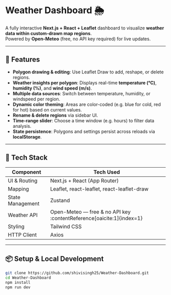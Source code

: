 # Weather Dashboard 🌦️

A fully interactive **Next.js + React + Leaflet** dashboard to visualize **weather data within custom‑drawn map regions**.  
Powered by **Open-Meteo** (free, no API key required) for live updates.

---

## 🚀 Features

- **Polygon drawing & editing**: Use Leaflet Draw to add, reshape, or delete regions.
- **Weather insights per polygon**: Displays real-time **temperature (°C)**, **humidity (%)**, and **wind speed (m/s)**.
- **Multiple data sources**: Switch between temperature, humidity, or windspeed per region.
- **Dynamic color theming**: Areas are color-coded (e.g. blue for cold, red for hot) based on current values.
- **Rename & delete regions** via sidebar UI.
- **Time-range slider**: Choose a time window (e.g. hours) to filter data analysis.
- **State persistence**: Polygons and settings persist across reloads via **localStorage**.

---

## 🧩 Tech Stack

| Component             | Tech Used                       |
|-----------------------|----------------------------------|
| UI & Routing          | Next.js + React (App Router)     |
| Mapping               | Leaflet, react-leaflet, react-leaflet-draw |
| State Management      | Zustand                          |
| Weather API           | Open-Meteo — free & no API key  :contentReference[oaicite:1]{index=1} |
| Styling               | Tailwind CSS                     |
| HTTP Client           | Axios                            |

---

## 📦 Setup & Local Development

```bash
git clone https://github.com/shivisingh25/Weather-Dashboard.git
cd Weather-Dashboard
npm install
npm run dev

